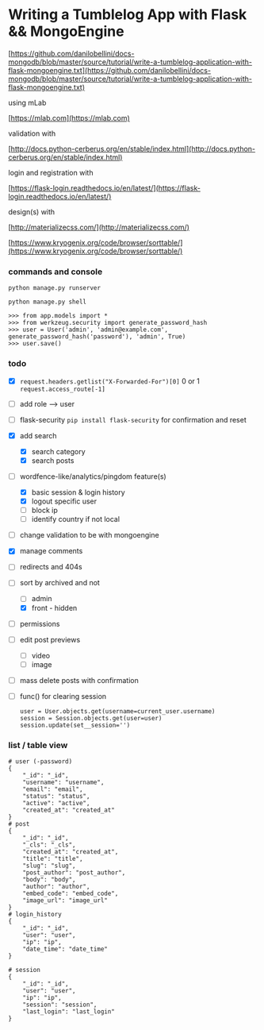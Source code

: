 # Writing a Tumblelog App with Flask && MongoEngine

[https://github.com/danilobellini/docs-mongodb/blob/master/source/tutorial/write-a-tumblelog-application-with-flask-mongoengine.txt](https://github.com/danilobellini/docs-mongodb/blob/master/source/tutorial/write-a-tumblelog-application-with-flask-mongoengine.txt)

using mLab 

[https://mlab.com](https://mlab.com)

validation with 

[http://docs.python-cerberus.org/en/stable/index.html](http://docs.python-cerberus.org/en/stable/index.html)

login and registration with

[https://flask-login.readthedocs.io/en/latest/](https://flask-login.readthedocs.io/en/latest/)

design(s) with

[http://materializecss.com/](http://materializecss.com/)

[https://www.kryogenix.org/code/browser/sorttable/](https://www.kryogenix.org/code/browser/sorttable/)


### commands and console
`python manage.py runserver`

`python manage.py shell`
```
>>> from app.models import *
>>> from werkzeug.security import generate_password_hash
>>> user = User('admin', 'admin@example.com', generate_password_hash('password'), 'admin', True)
>>> user.save()
```


### todo
- [x] `request.headers.getlist("X-Forwarded-For")[0]` 0 or 1 `request.access_route[-1]`
- [ ] add role --> user
- [ ] flask-security `pip install flask-security` for confirmation and reset
- [x] add search
  - [x] search category
  - [x] search posts
- [ ] wordfence-like/analytics/pingdom feature(s)
  - [x] basic session & login history
  - [x] logout specific user
  - [ ] block ip
  - [ ] identify country if not local
- [ ] change validation to be with mongoengine
- [x] manage comments
- [ ] redirects and 404s
- [ ] sort by archived and not
  - [ ] admin
  - [x] front - hidden
- [ ] permissions
- [ ] edit post previews
  - [ ] video
  - [ ] image
- [ ] mass delete posts with confirmation
- [ ] func() for clearing session
  ```
  user = User.objects.get(username=current_user.username)
  session = Session.objects.get(user=user)
  session.update(set__session='')
  ```


### list / table view
```
# user (-password)
{
    "_id": "_id",
    "username": "username",
    "email": "email",
    "status": "status",
    "active": "active",
    "created_at": "created_at"
}
# post
{
    "_id": "_id",
    "_cls": "_cls",
    "created_at": "created_at",
    "title": "title",
    "slug": "slug",
    "post_author": "post_author",
    "body": "body",
    "author": "author",
    "embed_code": "embed_code",
    "image_url": "image_url"
}
# login_history
{
    "_id": "_id",
    "user": "user",
    "ip": "ip",
    "date_time": "date_time"
}

# session
{
    "_id": "_id",
    "user": "user",
    "ip": "ip",
    "session": "session",
    "last_login": "last_login"
}
```
